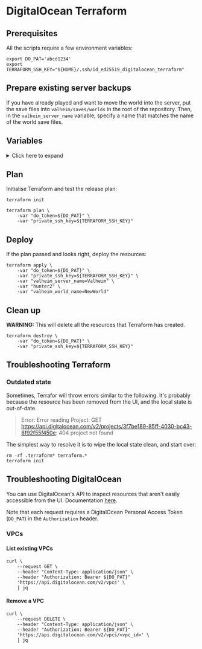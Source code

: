# DigitalOcean Terraform

## Prerequisites

All the scripts require a few environment variables:

```console
export DO_PAT='abcd1234'
export TERRAFORM_SSH_KEY="${HOME}/.ssh/id_ed25519_digitalocean_terraform"
```

## Prepare existing server backups

If you have already played and want to move the world into the server, put the
save files into `valheim/saves/worlds` in the root of the repository. Then, in
the `valheim_server_name` variable, specify a name that matches the name of the
world save files.

## Variables

<details>

<summary>Click here to expand</summary>

### `do_token` (required)

DigitalOcean Personal Access Token. Needed for authentication with DigitalOcean
API.

See: <https://www.digitalocean.com/docs/apis-clis/api/create-personal-access-token>

### `do_ssh_key_path` (required)

Path to a private SSH key without a passphrase that's been added to a
DigitalOcean account. Needed to provision the Droplet.

NOTE: This is the SSH key you would use to connect to the Droplet, if
necessary.

See: <https://www.digitalocean.com/docs/droplets/how-to/add-ssh-keys/to-account>

### `do_terraform_ssh_key_name` (optional)

Name of the SSH key added to a DigitalOcean account (as is visible on
DigitalOcean). Normally, it should be the same SSH key that's been specified in
the `do_ssh_key_path` variable.

The `digitalocean_ssh_key` data source fetches its details from DigitalOcean.
Then, the `digitalocean_droplet` uses the ID from the details to add this SSH
key to the new Droplet.

Defaults to `id_ed25519_digitalocean_terraform`.

See: <https://registry.terraform.io/providers/digitalocean/digitalocean/latest/docs/resources/ssh_key>

### `valheim_server_name` (optional)

The public name of the Valheim server.

Defaults to `Valheim Docker DigitalOcean`.

### `valheim_server_password` (optional)

The password to access the Valheim server.

<details>

<summary>Defaults to <code>hunter2</code>.</summary>

You _should_ change it.

```text
<Cthon98> hey, if you type in your pw, it will show as stars
<Cthon98> ********* see!
<AzureDiamond> hunter2
<AzureDiamond> doesnt look like stars to me
<Cthon98> <AzureDiamond> *******
<Cthon98> thats what I see
<AzureDiamond> oh, really?
<Cthon98> Absolutely
<AzureDiamond> you can go hunter2 my hunter2-ing hunter2
<AzureDiamond> haha, does that look funny to you?
<Cthon98> lol, yes. See, when YOU type hunter2, it shows to us as *******
<AzureDiamond> thats neat, I didnt know IRC did that
<Cthon98> yep, no matter how many times you type hunter2, it will show to us as *******
<AzureDiamond> awesome!
<AzureDiamond> wait, how do you know my pw?
<Cthon98> er, I just copy pasted YOUR ******'s and it appears to YOU as hunter2 cause its your pw
<AzureDiamond> oh, ok.
```

</details>

### `valheim_world_name` (optional)

Name of the Valheim world. It directly correlates to the save file names.

Defaults to `Default`.

### `valheim_local_saves` (optional)

Path to the local saves parent directory (the one that contains `worlds/`). If
the game is installed on the local system, the path should be something like
this (use forward slashes):

```text
C:/Users/<USERNAME>/AppData/LocalLow/IronGate/Valheim
```

Alternatively, put the save files into `valheim/saves` in the root of this
repository.

Defaults to the `valheim/saves` directory present in the root of the
repository.

### `test` (optional)

Whether this execution is a test provision. If set to `true`, the DigitalOcean
resource names will have random values appended to them, and the VPC's IP range
will also be randomised as to not overlap with the existing IP ranges.

Note that it _will_ perform a full provision, but with unique names. This is to
be able to develop these scripts without having to avoid changes to existing
deployments.

Defaults to `false`.

</details>

## Plan

Initialise Terraform and test the release plan:

```console
terraform init

terraform plan \
    -var "do_token=${DO_PAT}" \
    -var "private_ssh_key=${TERRAFORM_SSH_KEY}"
```

## Deploy

If the plan passed and looks right, deploy the resources:

```console
terraform apply \
    -var "do_token=${DO_PAT}" \
    -var "private_ssh_key=${TERRAFORM_SSH_KEY}" \
    -var "valheim_server_name=Valheim" \
    -var "hunter2" \
    -var "valheim_world_name=NewWorld"
```

## Clean up

**WARNING:** This will delete all the resources that Terraform has created.

```console
terraform destroy \
    -var "do_token=${DO_PAT}" \
    -var "private_ssh_key=${TERRAFORM_SSH_KEY}"
```

## Troubleshooting Terraform

### Outdated state

Sometimes, Terrafor will throw errors similar to the following. It's probably
because the resource has been removed from the UI, and the local state is
out-of-date.

> Error: Error reading Project: GET https://api.digitalocean.com/v2/projects/3f7be189-85ff-4030-bc43-8f92f55f450e: 404 project not found

The simplest way to resolve it is to wipe the local state clean, and start
over:

```console
rm -rf .terraform* terraform.*
terraform init
```

## Troubleshooting DigitalOcean

You can use DigitalOcean's API to inspect resources that aren't easily
accessible from the UI. Documentation
[here](https://developers.digitalocean.com/documentation).

Note that each request requires a DigitalOcean Personal Access Token
(`DO_PAT`) in the `Authorization` header.

### VPCs

#### List existing VPCs

```console
curl \
    --request GET \
    --header "Content-Type: application/json" \
    --header "Authorization: Bearer ${DO_PAT}"
    'https://api.digitalocean.com/v2/vpcs' \
    | jq
```

#### Remove a VPC

```console
curl \
    --request DELETE \
    --header "Content-Type: application/json" \
    --header "Authorization: Bearer ${DO_PAT}"
    'https://api.digitalocean.com/v2/vpcs/<vpc_id>' \
    | jq
```
